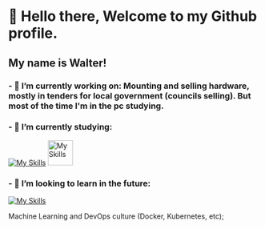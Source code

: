 # 🖖 Hello there, Welcome to my Github profile.

##              My name is Walter!


### - 🔭 I’m currently working on: Mounting and selling hardware, mostly in tenders for local government (councils selling). But most of the time I'm in the pc studying.

### - 🌱 I’m currently studying:
[![My Skills](https://skillicons.dev/icons?i=py,django,git&theme=light)](https://skillicons.dev) <img src="https://github.com/swmeme/swmeme/assets/130298375/8188a1a6-9a0c-4609-8984-d7fcd287e7c5" alt="My Skills" width="50" height="50">

### - 🚀 I’m looking to learn in the future: 
[![My Skills](https://skillicons.dev/icons?i=tensorflow,azure,docker,aws,kubernetes&theme=light)](https://skillicons.dev)

          
          


 Machine Learning and DevOps culture (Docker, Kubernetes, etc); 

<!--
**swmeme/swmeme** is a ✨ _special_ ✨ repository because its `README.md` (this file) appears on your GitHub profile.

Here are some ideas to get you started:


- 🤔 I'm looking for help with Data Science projects approach, and any tips on self-taught programming;
- 💬 Ask me about ...
- 📫 How to reach me: ...
- 😄 Pronouns: He/him...
- ⚡ Fun fact: ...
-->
